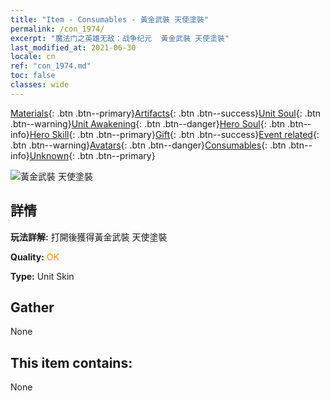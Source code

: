 ```yaml
---
title: "Item - Consumables - 黃金武裝 天使塗裝"
permalink: /con_1974/
excerpt: "魔法门之英雄无敌：战争纪元  黃金武裝 天使塗裝"
last_modified_at: 2021-06-30
locale: cn
ref: "con_1974.md"
toc: false
classes: wide
---
```

 [Materials](/ItemsCN/){: .btn .btn--primary}[Artifacts](/ItemsCN/Artifacts/){: .btn .btn--success}[Unit Soul](/ItemsCN/UnitSoul/){: .btn .btn--warning}[Unit Awakening](/ItemsCN/UnitAwakening/){: .btn .btn--danger}[Hero Soul](/ItemsCN/HeroSoul/){: .btn .btn--info}[Hero Skill](/ItemsCN/HeroSkill/){: .btn .btn--primary}[Gift](/ItemsCN/Gift/){: .btn .btn--success}[Event related](/ItemsCN/Events/){: .btn .btn--warning}[Avatars](/ItemsCN/Avatars/){: .btn .btn--danger}[Consumables](/ItemsCN/Consumables/){: .btn .btn--info}[Unknown](/ItemsCN/Unknown/){: .btn .btn--primary}

 ![黃金武裝 天使塗裝](/images/u/ti_datianshidiancangkapifu.jpg)

## 詳情
 **玩法詳解:** 打開後獲得黃金武裝 天使塗裝

 **Quality:** <span style="color: #FF8C00">OK</span>

 **Type:** Unit Skin

## Gather

  None

## This item contains:

  None

